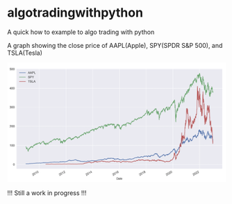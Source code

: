 # algotradingwithpython
A quick how to example to algo trading with python

A graph showing the close price of AAPL(Apple), SPY(SPDR S&P 500), and TSLA(Tesla)

![close plot graph of "AAPL", "SPY", "TSLA" stocks](https://github.com/alusru/algotradingwithpython/blob/main/close_plotgraph.png)

!!! Still a work in progress !!!

